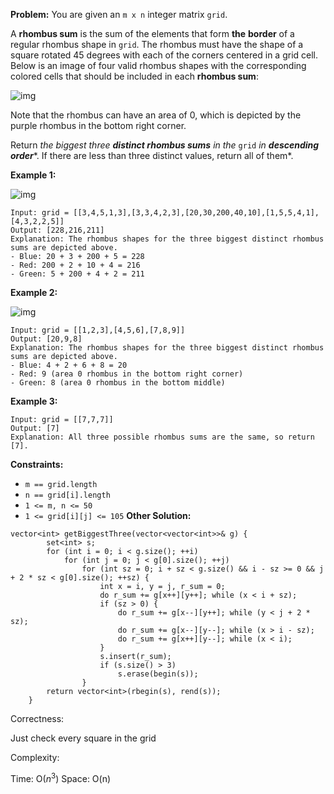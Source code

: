 **Problem:**
You are given an `m x n` integer matrix `grid`.

A **rhombus sum** is the sum of the elements that form **the** **border** of a regular rhombus shape in `grid`. The rhombus must have the shape of a square rotated 45 degrees with each of the corners centered in a grid cell. Below is an image of four valid rhombus shapes with the corresponding colored cells that should be included in each **rhombus sum**:

![img](https://assets.leetcode.com/uploads/2021/04/23/pc73-q4-desc-2.png)

Note that the rhombus can have an area of 0, which is depicted by the purple rhombus in the bottom right corner.

Return *the biggest three **distinct rhombus sums** in the* `grid` *in **descending order****. If there are less than three distinct values, return all of them*.

 

**Example 1:**

![img](https://assets.leetcode.com/uploads/2021/04/23/pc73-q4-ex1.png)

```
Input: grid = [[3,4,5,1,3],[3,3,4,2,3],[20,30,200,40,10],[1,5,5,4,1],[4,3,2,2,5]]
Output: [228,216,211]
Explanation: The rhombus shapes for the three biggest distinct rhombus sums are depicted above.
- Blue: 20 + 3 + 200 + 5 = 228
- Red: 200 + 2 + 10 + 4 = 216
- Green: 5 + 200 + 4 + 2 = 211
```

**Example 2:**

![img](https://assets.leetcode.com/uploads/2021/04/23/pc73-q4-ex2.png)

```
Input: grid = [[1,2,3],[4,5,6],[7,8,9]]
Output: [20,9,8]
Explanation: The rhombus shapes for the three biggest distinct rhombus sums are depicted above.
- Blue: 4 + 2 + 6 + 8 = 20
- Red: 9 (area 0 rhombus in the bottom right corner)
- Green: 8 (area 0 rhombus in the bottom middle)
```

**Example 3:**

```
Input: grid = [[7,7,7]]
Output: [7]
Explanation: All three possible rhombus sums are the same, so return [7].
```

 

**Constraints:**

- `m == grid.length`
- `n == grid[i].length`
- `1 <= m, n <= 50`
- `1 <= grid[i][j] <= 105`
**Other Solution:**
```
vector<int> getBiggestThree(vector<vector<int>>& g) {
        set<int> s;
        for (int i = 0; i < g.size(); ++i)
            for (int j = 0; j < g[0].size(); ++j)
                for (int sz = 0; i + sz < g.size() && i - sz >= 0 && j + 2 * sz < g[0].size(); ++sz) {
                    int x = i, y = j, r_sum = 0;
                    do r_sum += g[x++][y++]; while (x < i + sz);
                    if (sz > 0) {
                        do r_sum += g[x--][y++]; while (y < j + 2 * sz);
                        do r_sum += g[x--][y--]; while (x > i - sz);
                        do r_sum += g[x++][y--]; while (x < i);
                    }
                    s.insert(r_sum);
                    if (s.size() > 3)
                        s.erase(begin(s));                
                }
        return vector<int>(rbegin(s), rend(s));
    }
```
Correctness:

Just check every square in the grid

Complexity:

Time: O($n^3$)
Space: O(n)